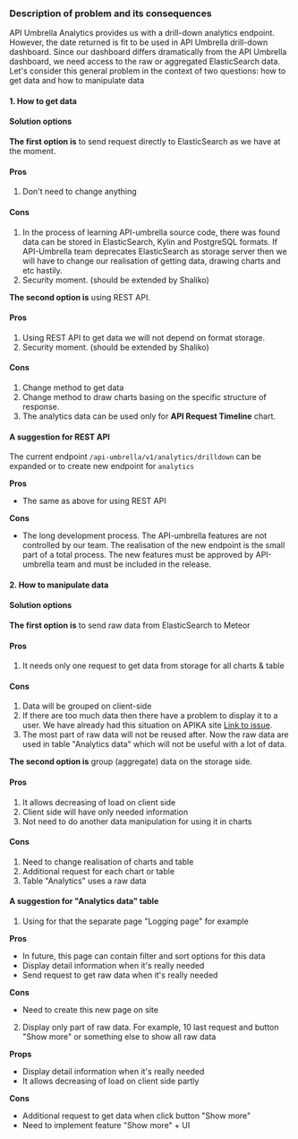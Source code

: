 ### Description of problem and its consequences 
API Umbrella Analytics provides us with a drill-down analytics endpoint. However, the date returned is fit to be used in API Umbrella drill-down dashboard. Since our dashboard differs dramatically from the API Umbrella dashboard, we need access to the raw or aggregated ElasticSearch data.
Let's consider this general problem in the context of two questions: how to get data and how to manipulate data
 
#### 1. How to get data

#### Solution options

**The first option is** to send request directly to ElasticSearch as we have at the moment.

#### Pros
1. Don't need to change anything 

#### Cons
1. In the process of learning API-umbrella source code, there was found data can be stored in ElasticSearch, Kylin and PostgreSQL formats.
If API-Umbrella team deprecates ElasticSearch as storage server then we will have to change our realisation of getting data, drawing charts and etc hastily. 
2. Security moment. (should be extended by Shaliko)

**The second option is** using REST API.

#### Pros
1. Using REST API to get data we will not depend on format storage. 
1. Security moment. (should be extended by Shaliko)

#### Cons
1. Change method to get data
1. Change method to draw charts basing on the specific structure of response.
1. The analytics data can be used only for **API Request Timeline** chart.

#### A suggestion for REST API
The current endpoint `/api-umbrella/v1/analytics/drilldown` can be expanded or to create new endpoint for `analytics`

**Pros**
   - The same as above for using REST API
   
**Cons**
   - The long development process. The API-umbrella features are not controlled by our team. The realisation of the new endpoint is the small part of a total process. The new features must be approved by API-umbrella team and must be included in the release.  


#### 2. How to manipulate data
#### Solution options

**The first option is** to send raw data from ElasticSearch to Meteor
#### Pros 
1. It needs only one request to get data from storage for all charts & table

#### Cons 
1. Data will be grouped on client-side
2. If there are too much data then there have a problem to display it to a user. We have already had this situation on APIKA site [Link to issue](https://github.com/apinf/platform/issues/2040). 
3. The most part of raw data will not be reused after. Now the raw data are used in table "Analytics data" which will not be useful with a lot of data. 

**The second option is** group (aggregate) data on the storage side. 

#### Pros
1. It allows decreasing of load on client side
2. Client side will have only needed information
3. Not need to do another data manipulation for using it in charts

#### Cons
1. Need to change realisation of charts and table
2. Additional request for each chart or table
3. Table "Analytics" uses a raw data
 
#### A suggestion for "Analytics data" table

1. Using for that the separate page "Logging page" for example

**Pros**
   - In future, this page can contain filter and sort options for this data 
   - Display detail information when it's really needed
   - Send request to get raw data when it's really needed

**Cons**
   - Need to create this new page on site
    

2. Display only part of raw data. For example, 10 last request and button "Show more" or something else to show all raw data

**Props**
   - Display detail information when it's really needed
   - It allows decreasing of load on client side partly

**Cons**
   - Additional request to get data when click button "Show more"
   - Need to implement feature "Show more" + UI